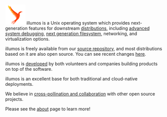 ![logo](images/logo.png) illumos is a Unix operating system which provides
next-generation features for downstream [distributions](about/distro.md),
including [advanced system debugging](http://dtrace.org/guide/), [next
generation filesystem](http://open-zfs.org/), networking, and virtualization
options.

illumos is freely available from our [source
repository](https://github.com/illumos/illumos-gate), and most distributions
based on it are also open source. You can see recent changes
[here](https://github.com/illumos/illumos-gate/commits/master).

illumos is [developed](about/who.md) by both volunteers and companies building
products on top of the software.

illumos is an excellent base for both traditional and cloud-native deployments.

We believe in [cross-pollination and collaboration](about/who.md#collaboration)
with other open source projects.

Please see the [about](about/index.md) page to learn more!
